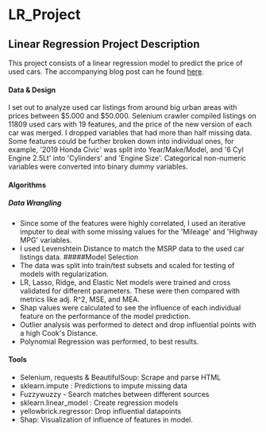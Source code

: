 # LR_Project
## Linear Regression Project Description
This project consists of a linear regression model to predict the price of used cars. The accompanying blog post can he found [here](https://medium.com/@laura.waggaman/predicting-price-of-used-cars-baaa867f9ea9?source=friends_link&sk=1f871b19fa9495751bbc4414f8e69243).

#### Data & Design
I set out to analyze used car listings from around big urban areas with prices between $5.000 and $50.000. Selenium crawler compiled listings on 11809 used cars with 19 features, and the price of the new version of each car was merged. I dropped variables that had more than half missing data. Some features could be further broken down into individual ones, for example, '2019 Honda Civic' was split into Year/Make/Model, and '6 Cyl Engine 2.5Lt' into 'Cylinders' and 'Engine Size'. Categorical non-numeric variables were converted into binary dummy variables. 

#### Algorithms
##### Data Wrangling
- Since some of the features were highly correlated, I used an iterative imputer to deal with some missing values for the 'Mileage' and 'Highway MPG' variables.
- I used Levenshtein Distance to match the MSRP data to the used car listings data.
#####Model Selection
- The data was split into train/test subsets and scaled for testing of models with regularization.
- LR, Lasso, Ridge, and Elastic Net models were trained and cross validated for different parameters. These were then compared with metrics like adj. R^2, MSE, and MEA. 
- Shap values were calculated to see the influence of each individual feature on the performance of the model prediction.
- Outlier analysis was performed to detect and drop influential points with a high Cook's Distance.
- Polynomial Regression was performed, to best results. 

#### Tools
-   Selenium, requests & BeautifulSoup: Scrape and parse HTML 
-   sklearn.impute : Predictions to impute missing data
-   Fuzzywuzzy - Search matches between different sources
-   sklearn.linear_model : Create regression models
-   yellowbrick.regressor: Drop influential datapoints 
-   Shap: Visualization of influence of features in model.
